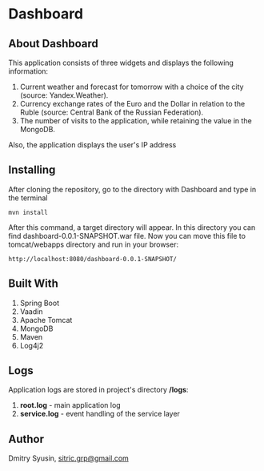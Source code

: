 # Dashboard

## About Dashboard

This application consists of three widgets and displays the following information:
1. Current weather and forecast for tomorrow with a choice of the city (source: Yandex.Weather).
2. Currency exchange rates of the Euro and the Dollar in relation to the Ruble (source: Central Bank of the Russian Federation).
3. The number of visits to the application, while retaining the value in the MongoDB.

Also, the application displays the user's IP address

## Installing

After cloning the repository, go to the directory with Dashboard and type in the terminal
```
mvn install
```
After this command, a target directory will appear. In this directory you can find dashboard-0.0.1-SNAPSHOT.war file. 
Now you can move this file to tomcat/webapps directory and run in your browser:
```
http://localhost:8080/dashboard-0.0.1-SNAPSHOT/
```

## Built With

 1. Spring Boot
 2. Vaadin
 3. Apache Tomcat
 4. MongoDB
 5. Maven
 6. Log4j2
 
 ## Logs
 
 Application logs are stored in project's directory **/logs**:
 1. **root.log** - main application log 
 2. **service.log** - event handling of the service layer
 
## Author

Dmitry Syusin, sitric.grp@gmail.com